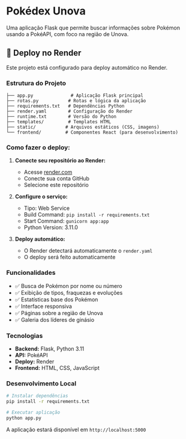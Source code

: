 # Pokédex Unova

Uma aplicação Flask que permite buscar informações sobre Pokémon usando a PokéAPI, com foco na região de Unova.

## 🚀 Deploy no Render

Este projeto está configurado para deploy automático no Render.

### Estrutura do Projeto

```
├── app.py              # Aplicação Flask principal
├── rotas.py           # Rotas e lógica da aplicação
├── requirements.txt   # Dependências Python
├── render.yaml        # Configuração do Render
├── runtime.txt        # Versão do Python
├── templates/         # Templates HTML
├── static/           # Arquivos estáticos (CSS, imagens)
└── frontend/         # Componentes React (para desenvolvimento)
```

### Como fazer o deploy:

1. **Conecte seu repositório ao Render:**
   - Acesse [render.com](https://render.com)
   - Conecte sua conta GitHub
   - Selecione este repositório

2. **Configure o serviço:**
   - Tipo: Web Service
   - Build Command: `pip install -r requirements.txt`
   - Start Command: `gunicorn app:app`
   - Python Version: 3.11.0

3. **Deploy automático:**
   - O Render detectará automaticamente o `render.yaml`
   - O deploy será feito automaticamente

### Funcionalidades

- ✅ Busca de Pokémon por nome ou número
- ✅ Exibição de tipos, fraquezas e evoluções
- ✅ Estatísticas base dos Pokémon
- ✅ Interface responsiva
- ✅ Páginas sobre a região de Unova
- ✅ Galeria dos líderes de ginásio

### Tecnologias

- **Backend:** Flask, Python 3.11
- **API:** PokéAPI
- **Deploy:** Render
- **Frontend:** HTML, CSS, JavaScript

### Desenvolvimento Local

```bash
# Instalar dependências
pip install -r requirements.txt

# Executar aplicação
python app.py
```

A aplicação estará disponível em `http://localhost:5000`